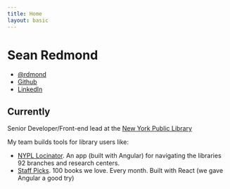```yaml
---
title: Home
layout: basic
---
```


# Sean Redmond

<ul id="SocialLinks">
<li><a href="https://twitter.com/rdmond">@rdmond</a></li>
<li><a href="https://github.com/seanredmond">Github</a></li>
<li><a href="https://www.linkedin.com/pub/sean-redmond/7/164/493">LinkedIn</a></li>
</ul>

## Currently

Senior Developer/Front-end lead at the [New York Public Library](http://nypl.org)

My team builds tools for library users like:

* [NYPL Locinator](http://nypl.org/locations/). An app (built with Angular) for navigating the libraries 92 branches and research centers.
* [Staff Picks](http://nypl.org/recommendations/staff-picks/). 100 books we love. Every month. Built with React (we gave Angular a good try)
